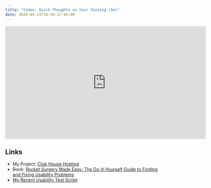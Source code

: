 ```yaml
---
title: "Video: Quick Thoughts on User Testing (5m)"
date: 2020-04-23T10:50:17-04:00
---
```


<iframe src="https://player.vimeo.com/video/411051278" width="640" height="360" frameborder="0" allow="autoplay; fullscreen" allowfullscreen></iframe>

## Links

* My Project: [Club House Hosting](https://guildflow.com/)
* Book: [Rocket Surgery Made Easy: The Do-It-Yourself Guide to Finding and Fixing Usability Problems](http://www.sensible.com/rsme.html)
* [My Recent Usability Test Script](https://github.com/zornlabs/clubhouse/blob/master/user-testing-script-april-2020.md)